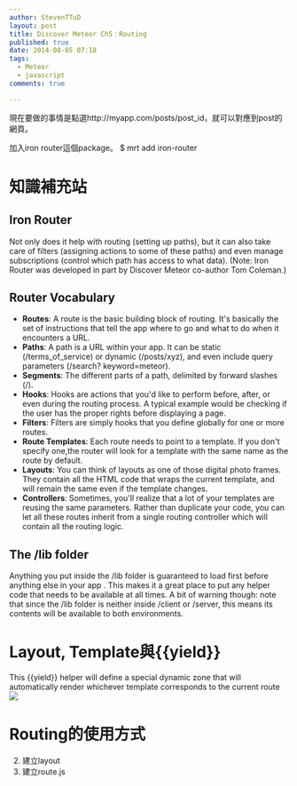 ```yaml
---
author: StevenTTuD
layout: post
title: Discover Meteor Ch5：Routing
published: true
date: 2014-08-05 07:18
tags:
  - Meteor
  - javascript
comments: true

---
```

現在要做的事情是點選http://myapp.com/posts/post_id，就可以對應到post的網頁。


加入iron router這個package。
$ mrt add iron-router

# 知識補充站

## Iron Router
Not only does it help with routing (setting up paths), but it can also take care of filters (assigning actions to some of these paths) and even manage subscriptions (control which path has access to what data). (Note: Iron Router was developed in part by Discover Meteor co-author Tom Coleman.)

## Router Vocabulary

- **Routes**: A route is the basic building block of routing. It's basically the set of instructions that tell the app where to go and what to do when it encounters a URL.
- **Paths**: A path is a URL within your app. It can be static (/terms_of_service) or dynamic (/posts/xyz), and even include query parameters (/search? keyword=meteor).
- **Segments**: The different parts of a path, delimited by forward slashes (/).
- **Hooks**: Hooks are actions that you'd like to perform before, after, or even during the routing process. A typical example would be checking if the user has the proper rights before displaying a page.
- **Filters**: Filters are simply hooks that you define globally for one or more routes.
- **Route Templates**: Each route needs to point to a template. If you don't specify one,the router will look for a template with the same name as the route by default.
- **Layouts**: You can think of layouts as one of those digital photo frames. They contain all the HTML code that wraps the current template, and will remain the same even if the template changes.
- **Controllers**: Sometimes, you'll realize that a lot of your templates are reusing the same parameters. Rather than duplicate your code, you can let all these routes inherit from a single routing controller which will contain all the routing logic.

## The /lib folder
Anything you put inside the /lib folder is guaranteed to load first before anything else in your app . This makes it a great place to put any helper code that needs to be available at all times.
A bit of warning though: note that since the /lib folder is neither inside /client or /server, this means its contents will be available to both environments.

# Layout, Template與{{yield}}
This {{yield}} helper will define a special dynamic zone that will automatically render whichever template corresponds to the current route
![](https://lh5.googleusercontent.com/fF4eK0g64rmCDr44cdBam6d--3ldM46wZK0Oalhftws=w1192-h986-no)

# Routing的使用方式

2. 建立layout
3. 建立route.js